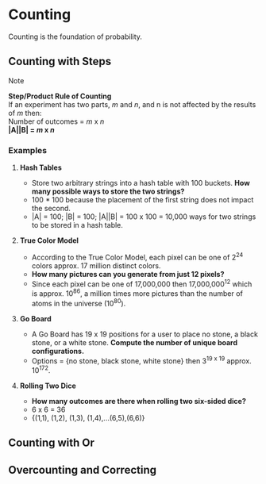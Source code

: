 # Counting

Counting is the foundation of probability.

## Counting with Steps

> [!NOTE]
> **Step/Product Rule of Counting**  
> If an experiment has two parts, *m* and *n*, and n is not affected by the results of *m* then:  
> Number of outcomes = *m* x *n*  
> **|A||B| = *m* x *n***

### Examples  

1. **Hash Tables**
   * Store two arbitrary strings into a hash table with 100 buckets. **How many possible ways to store the two strings?**
   * 100 * 100 because the placement of the first string does not impact the second.
   * |A| = 100; |B| = 100; |A||B| = 100 x 100 = 10,000 ways for two strings to be stored in a hash table.
     
2. **True Color Model**
   * According to the True Color Model, each pixel can be one of 2<sup>24</sup> colors approx. 17 million distinct colors.
   * **How many pictures can you generate from just 12 pixels?**
   * Since each pixel can be one of 17,000,000 then 17,000,000<sup>12</sup> which is approx. 10<sup>86</sup>, a million times more pictures than the number of atoms in the universe (10<sup>80</sup>).
      
3. **Go Board**
   * A Go Board has 19 x 19 positions for a user to place no stone, a black stone, or a white stone. **Compute the number of unique board configurations.**
   * Options = {no stone, black stone, white stone} then 3<sup>19 x 19</sup> approx. 10<sup>172</sup>.
     
4. **Rolling Two Dice**
   * **How many outcomes are there when rolling two six-sided dice?**
   * 6 x 6 = 36
   * {(1,1), (1,2), (1,3), (1,4),...(6,5),(6,6)}

## Counting with Or


## Overcounting and Correcting
